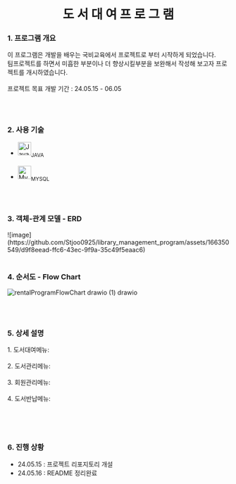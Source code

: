 <div align="center">
    <H1> 도 서 대 여 프 로 그 램 </H1>
</div>

<div align="left">
    <H3> 1. 프로그램 개요 </H3>
</div>

<div>
  <p>
    이 프로그램은 개발을 배우는 국비교육에서 프로젝트로 부터 시작하게 되었습니다. </br>
    팀프로젝트를 하면서 미흡한 부분이나 더 향상시킬부분을 보완해서 작성해 보고자 프로젝트를 개시하였습니다. </br></br>
    프로젝트 목표 개발 기간 : 24.05.15 - 06.05
  </p>
</div>
<br><br>

<div align="left">
    <H3> 2. 사용 기술 </H3>
</div>

<ul>
    <li><a href="https://www.java.com/" title="Java"><img src="https://github.com/get-icon/geticon/raw/master/icons/java.svg" alt="Java" width="30" height="30"></a><sub>JAVA</sub></li></br>
    <li><a href="https://dev.mysql.com/" title="MySQL"><img src="https://github.com/get-icon/geticon/raw/master/icons/mysql.svg" alt="MySQL" width="30px" height="30px"></a><sub>MYSQL</sub></li>
</ul>

<br><br>

<div align="left">
    <H3> 3. 객체-관계 모델 - ERD </H3>
</div>
    ![image](https://github.com/Stjoo0925/library_management_program/assets/166350549/d9f8eead-ffc6-43ec-9f9a-35c49f5eaac6)
<br><br>

<div align="left">
    <H3> 4. 순서도 - Flow Chart </H3>
</div>

![rentalProgramFlowChart drawio (1) drawio](https://github.com/Stjoo0925/Book_Rental_program/assets/166350549/06476ab4-d6d2-4462-b011-853cbef16a45)

<br><br>

<div align="left">
    <H3> 5. 상세 설명 </H3>
</div>

<div>
  <p>
    1. 도서대여메뉴: </br></br>
    2. 도서관리메뉴: </br></br>
    3. 회원관리메뉴: </br></br>
    4. 도서반납메뉴: </br></br>
  </p>
</div>
<br><br>

<div align="left">
    <H3> 6. 진행 상황 </H3>
</div>

<div>
    <p>
        <ul>
            <li> 24.05.15 : 프로젝트 리포지토리 개설</li>
            <li> 24.05.16 : README 정리완료</li>
        </ul>
    </p>
</div>
